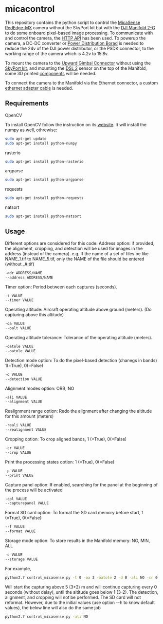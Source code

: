 # micacontrol
This repository contains the python script to control the [MicaSense RedEdge-MX](https://micasense.com/rededge-mx/) camera without the SkyPort kit but with the [DJI Manifold 2-G](https://www.dji.com/ca/manifold-2) to do some onboard pixel-based image processing. To communicate with and control the camera, the [HTTP API](http://micasense.github.io/rededge-api/api/http.html) has been used. To powerup the camera, a DC-DC converter or [Power Distribution Borad](https://www.amazon.ca/s?k=power+distribution+board+bec+6s&dc&ref=a9_sc_1) is needed to reduce the 24v of the DJI power distributor, or the PSDK connector, to the working range of the camera which is 4.2v to 15.8v.

To mount the camera to the [Upward Gimbal Connector](https://m.dji.com/ca/product/m300-upward-gimbal-connector) without using the [SkyPort kit](https://micasense.com/dji-skyport-kits/), and mounting the [DSL 2](https://micasense.com/shop/DLS-2-p121781107) sensor on the top of the Manifold, some 3D printed [components](https://github.com/Ehsan67m/micacontrol/blob/main/Mounting.zip) will be needed.

To connect the camera to the Manifold via the Ethernet connector, a custom [ethernet adapter cable](https://support.micasense.com/hc/en-us/articles/360044274294-How-to-create-an-ethernet-adapter-cable-for-RedEdge-M-MX) is needed.

## Requirements
OpenCV

To install OpenCV follow the instruction on its [website](https://docs.opencv.org/master/d2/de6/tutorial_py_setup_in_ubuntu.html). It will install the numpy as well, othrewise:
```bash
sudo apt-get update
sudo apt-get install python-numpy
```
rasterio
```bash
sudo apt-get install python-rasterio
```
argparse
```bash
sudo apt-get install python-argparse
```
requests
```bash
sudo apt-get install python-requests
```
natsort
```bash
sudo apt-get install python-natsort
```

## Usage
Different options are considered for this code:
Address option: if provided, the alignment, cropping, and detection will be used for images in the address (instead of the camera). e.g. If the name of a set of files be like NAME_1.tif to NAME_5.tif, only the NAME of the file should be entered (without _#.tif)
```bash
-adr ADDRESS/NAME
--address ADDRESS/NAME
```
Timer option: Period between each captures (seconds).
```bash
-t VALUE
--timer VALUE
```
Operating altitude: Aircraft operating altitude above ground (meters). (Do capturing above this altitude)
```bash
-oa VALUE
--oalt VALUE
```
Operating altitude tolerance: Tolerance of the operating altitude (meters).
```bash
-oatole VALUE
--oatole VALUE
```
Detection mode option: To do the pixel-based detection (chanegs in bands) 1(=True), 0(=False)
```bash
-d VALUE
--detection VALUE
```
Alignment modes option: ORB, NO
```bash
-ali VALUE
--alignment VALUE
```
Realignment range option: Redo the alignment after changing the altitude for this amount (meters)
```bash
-reali VALUE
--realignment VALUE
```
Cropping option: To crop aligned bands, 1 (=True), 0(=False)
```bash
-cr VALUE
--crop VALUE
```
Print the processing states option: 1 (=True), 0(=False)
```bash
-p VALUE
--print VALUE
```
Capture panel option: If enabled, searching for the panel at the beginning of the process will be activated
```bash
-cpl VALUE
--capturepanel VALUE
```
Format SD card option: To format the SD card memory before start, 1 (=True), 0(=False)
```bash
--f VALUE
--format VALUE
```
Storage mode option: To store results in the Manifold memory: NO, MIN, ALL
```bash
-s VALUE
--storage VALUE
```

For example,
```bash
python2.7 control_micasense.py -t 0 -oa 3 -oatole 2 -d 0 -ali NO -cr 0 -f 0
```
Will start the capturing above 5 (3+2) m and will continue capturing every 0 seconds (without delay), until the altitude goes below 1 (3-2). The detection, alignment, and cropping will not be performed. The SD card will not reformat. However, due to the initial values (use option --h to know default values), the below line will also do the same job
```bash
python2.7 control_micasense.py -ali NO
```
